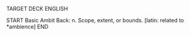 TARGET DECK
ENGLISH

START
Basic
Ambit
Back: n. Scope, extent, or bounds. [latin: related to *ambience]
END
